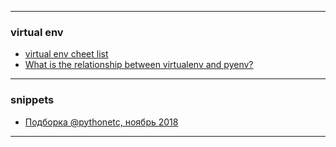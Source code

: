 ***

### virtual env

- [virtual env cheet list](https://eax.me/python-virtualenv/)
- [What is the relationship between virtualenv and pyenv?](https://stackoverflow.com/a/29950604)

***

### snippets

- [Подборка @pythonetc, ноябрь 2018](https://habr.com/company/mailru/blog/432628/)

***
